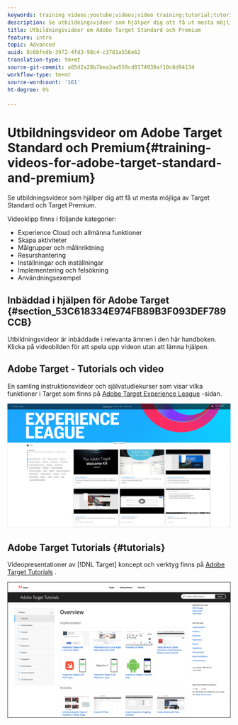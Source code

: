 ```yaml
---
keywords: training videos;youtube;videos;video training;tutorial;tutorials;video
description: Se utbildningsvideor som hjälper dig att få ut mesta möjliga av Target Standard och Target Premium.
title: Utbildningsvideor om Adobe Target Standard och Premium
feature: intro
topic: Advanced
uuid: 8c6bfedb-3972-4fd3-98c4-c3781a556e62
translation-type: tm+mt
source-git-commit: a05d2a28b7bea3aa559cd0174930af10c6d94134
workflow-type: tm+mt
source-wordcount: '161'
ht-degree: 0%

---
```



# Utbildningsvideor om Adobe Target Standard och Premium{#training-videos-for-adobe-target-standard-and-premium}

Se utbildningsvideor som hjälper dig att få ut mesta möjliga av Target Standard och Target Premium.

Videoklipp finns i följande kategorier:

* Experience Cloud och allmänna funktioner
* Skapa aktiviteter
* Målgrupper och målinriktning
* Resurshantering
* Inställningar och inställningar
* Implementering och felsökning
* Användningsexempel

## Inbäddad i hjälpen för Adobe Target {#section_53C618334E974FB89B3F093DEF789CCB}

Utbildningsvideor är inbäddade i relevanta ämnen i den här handboken. Klicka på videobilden för att spela upp videon utan att lämna hjälpen.

## Adobe Target - Tutorials och video

En samling instruktionsvideor och självstudiekurser som visar vilka funktioner i Target som finns på [Adobe Target Experience League](https://guided.adobe.com/#recommended/solutions/target) -sidan.

![Experience League videor](/help/c-intro/assets/experience-league.png)

## Adobe Target Tutorials {#tutorials}

Videopresentationer av [!DNL Target] koncept och verktyg finns på [Adobe Target Tutorials](https://experienceleague.adobe.com/docs/target-learn/tutorials/overview.html) .

![Adobe Target Tutorials](/help/c-intro/assets/adobe-target-tutorials-new.png)